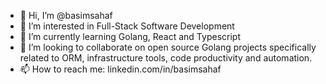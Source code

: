 - 👋 Hi, I’m @basimsahaf
- 👀 I’m interested in Full-Stack Software Development
- 🌱 I’m currently learning Golang, React and Typescript
- 💞️ I’m looking to collaborate on open source Golang projects specifically related to ORM, infrastructure tools, code productivity and automation.
- 📫 How to reach me: linkedin.com/in/basimsahaf


<!---
basimsahaf/basimsahaf is a ✨ special ✨ repository because its `README.md` (this file) appears on your GitHub profile.
You can click the Preview link to take a look at your changes.
--->
